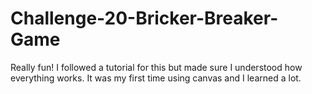 # Challenge-20-Bricker-Breaker-Game
Really fun! I followed a tutorial for this but made sure I understood how everything works. It was my first time using canvas and I learned a lot.
